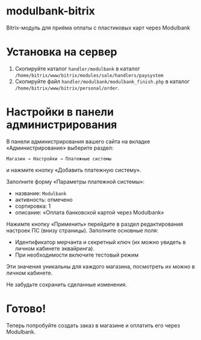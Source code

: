 modulbank-bitrix
===================

Bitrix-модуль для приёма оплаты с пластиковых карт через Modulbank

Установка на сервер
===================

1. Скопируйте каталог `handler/modulbank` в каталог `/home/bitrix/www/bitrix/modules/sale/handlers/paysystem`
2. Скопируйте файл `handler/modulbank/modulbank_finish.php` в каталог `/home/bitrix/www/bitrix/personal/order`.


Настройки в панели администрирования
========================

В панели администрирования вашего сайта на вкладке «Администрирование» выберите раздел:

    Магазин → Настройки → Платежные системы

и нажмите кнопку «Добавить платежную систему».

Заполните форму «Параметры платежной системы»:

   * название: `Modulbank`
   * активность: отмечено
   * сортировка: 1
   * описание: «Оплата банковской картой через Modulbank»


Нажимте кнопку «Применить» перейдите в раздел редактирования настроек ПС (внизу страницы).
Заполните основные поля:
   * Идентификатор мерчанта и секретный ключ (их можно увидеть в личном кабинете эквайринга).
   * При необходимости включите тестовый режим

Эти значения уникальны для каждого магазина, посмотреть их можно в личном кабинете.

Не забудьте сохранить сделанные изменения.

Готово!
=======

Теперь попробуйте создать заказ в магазине и оплатить его через Modulbank.
